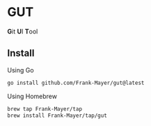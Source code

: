 # GUT

**G**it **U**I **T**ool

## Install

Using Go

```bash
go install github.com/Frank-Mayer/gut@latest
```

Using Homebrew

```bash
brew tap Frank-Mayer/tap
brew install Frank-Mayer/tap/gut
```
